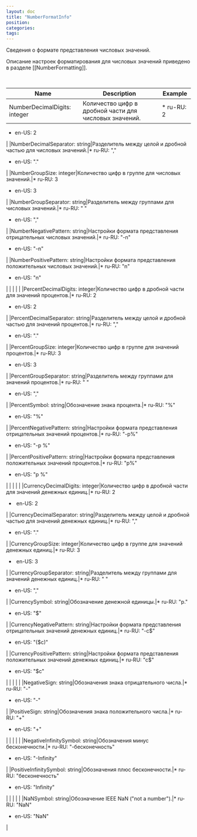```yaml
---
layout: doc
title: "NumberFormatInfo"
position: 
categories: 
tags: 
---
```


Сведения о формате представления числовых значений.

Описание настроек форматирования для числовых значений приведено в разделе [[NumberFormatting]].

   

|Name|Description|Example|
|----|-----------|-------|
|NumberDecimalDigits: integer|Количество цифр в дробной части для числовых значений.|* ru-RU: 2
* en-US: 2

|
|NumberDecimalSeparator: string|Разделитель между целой и дробной частью для числовых значений.|* ru-RU: ","
* en-US: "."

|
|NumberGroupSize: integer|Количество цифр в группе для числовых значений.|* ru-RU: 3
* en-US: 3

|
|NumberGroupSeparator: string|Разделитель между группами для числовых значений.|* ru-RU: " "
* en-US: ","

|
|NumberNegativePattern: string|Настройки формата представления отрицательных числовых значений.|* ru-RU: "-n"
* en-US: "-n"

|
|NumberPositivePattern: string|Настройки формата представления положительных числовых значений.|* ru-RU: "n"
* en-US: "n"

|
| | | |
|PercentDecimalDigits: integer|Количество цифр в дробной части для значений процентов.|* ru-RU: 2
* en-US: 2

|
|PercentDecimalSeparator: string|Разделитель между целой и дробной частью для значений процентов.|* ru-RU: ","
* en-US: "."

|
|PercentGroupSize: integer|Количество цифр в группе для значений процентов.|* ru-RU: 3
* en-US: 3

|
|PercentGroupSeparator: string|Разделитель между группами для значений процентов.|* ru-RU: " "
* en-US: ","

|
|PercentSymbol: string|Обозначение знака процента.|* ru-RU: "%"
* en-US: "%"

|
|PercentNegativePattern: string|Настройки формата представления отрицательных значений процентов.|* ru-RU: "-p%"
* en-US: "-p %"

|
|PercentPositivePattern: string|Настройки формата представления положительных значений процентов.|* ru-RU: "p%"
* en-US: "p %"

|
| | | |
|CurrencyDecimalDigits: integer|Количество цифр в дробной части для значений денежных единиц.|* ru-RU: 2
*  en-US: 2

|
|CurrencyDecimalSeparator: string|Разделитель между целой и дробной частью для значений денежных единиц.|* ru-RU: ","
* en-US: "."

|
|CurrencyGroupSize: integer|Количество цифр в группе для значений денежных единиц.|* ru-RU: 3
*  en-US: 3

|
|CurrencyGroupSeparator: string|Разделитель между группами для значений денежных единиц.|* ru-RU: " "
* en-US: ","

|
|CurrencySymbol: string|Обозначение денежной единицы.|* ru-RU: "р."
* en-US: "$"

|
|CurrencyNegativePattern: string|Настройки формата представления отрицательных значений денежных единиц.|* ru-RU: "-c$"
* en-US: "($c)"

|
|CurrencyPositivePattern: string|Настройки формата представления положительных значений денежных единиц.|* ru-RU: "c$"
* en-US: "$c"

|
| | | |
|NegativeSign: string|Обозначения знака отрицательного числа.|* ru-RU: "-"
* en-US: "-"

|
|PositiveSign: string|Обозначения знака положительного числа.|* ru-RU: "+"
* en-US: "+"

|
| | | |
|NegativeInfinitySymbol: string|Обозначения минус бесконечности.|* ru-RU: "-бесконечность"
* en-US: "-Infinity"

|
|PositiveInfinitySymbol: string|Обозначения плюс бесконечности.|* ru-RU: "бесконечность"
* en-US: "Infinity"

|
| | | |
|NaNSymbol: string|Обозначение IEEE NaN ("not a number").|* ru-RU: "NaN"
* en-US: "NaN"

|

 

 

